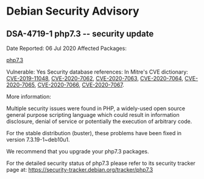
Debian Security Advisory
========================


DSA-4719-1 php7.3 -- security update
------------------------------------



Date Reported:
06 Jul 2020
Affected Packages:

[php7.3](https://packages.debian.org/src:php7.3)

Vulnerable:
Yes
Security database references:
In Mitre's CVE dictionary: [CVE-2019-11048](https://security-tracker.debian.org/tracker/CVE-2019-11048), [CVE-2020-7062](https://security-tracker.debian.org/tracker/CVE-2020-7062), [CVE-2020-7063](https://security-tracker.debian.org/tracker/CVE-2020-7063), [CVE-2020-7064](https://security-tracker.debian.org/tracker/CVE-2020-7064), [CVE-2020-7065](https://security-tracker.debian.org/tracker/CVE-2020-7065), [CVE-2020-7066](https://security-tracker.debian.org/tracker/CVE-2020-7066), [CVE-2020-7067](https://security-tracker.debian.org/tracker/CVE-2020-7067).  

More information:

Multiple security issues were found in PHP, a widely-used open source
general purpose scripting language which could result in information
disclosure, denial of service or potentially the execution of arbitrary
code.


For the stable distribution (buster), these problems have been fixed in
version 7.3.19-1~deb10u1.


We recommend that you upgrade your php7.3 packages.


For the detailed security status of php7.3 please refer to its security
tracker page at:
<https://security-tracker.debian.org/tracker/php7.3>





